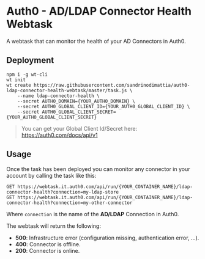 # Auth0 - AD/LDAP Connector Health Webtask

A webtask that can monitor the health of your AD Connectors in Auth0.

## Deployment

```
npm i -g wt-cli
wt init
wt create https://raw.githubusercontent.com/sandrinodimattia/auth0-ldap-connector-health-webtask/master/task.js \
    --name ldap-connector-health \
    --secret AUTH0_DOMAIN={YOUR_AUTH0_DOMAIN} \
    --secret AUTH0_GLOBAL_CLIENT_ID={YOUR_AUTH0_GLOBAL_CLIENT_ID} \
    --secret AUTH0_GLOBAL_CLIENT_SECRET={YOUR_AUTH0_GLOBAL_CLIENT_SECRET}
```

> You can get your Global Client Id/Secret here: https://auth0.com/docs/api/v1

## Usage

Once the task has been deployed you can monitor any connector in your account by calling the task like this:

```
GET https://webtask.it.auth0.com/api/run/{YOUR_CONTAINER_NAME}/ldap-connector-health?connection=my-ldap-store
GET https://webtask.it.auth0.com/api/run/{YOUR_CONTAINER_NAME}/ldap-connector-health?connection=my-other-connector
```

Where `connection` is the name of the **AD/LDAP** Connection in Auth0.

The webtask will return the following:

 - **500**: Infrastructure error (configuration missing, authentication error, ...).
 - **400**: Connector is offline.
 - **200**: Connector is online.
